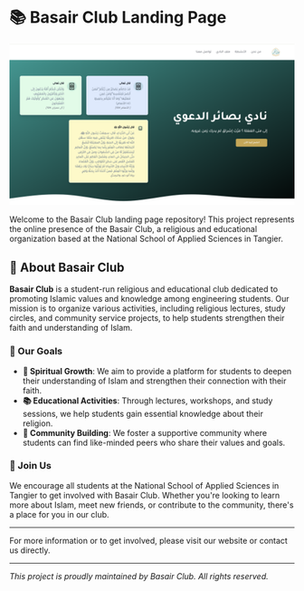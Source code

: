 # 📚 Basair Club Landing Page

![Hero Image](public/hero.png)

Welcome to the Basair Club landing page repository! This project represents the online presence of the Basair Club, a religious and educational organization based at the National School of Applied Sciences in Tangier.
## 🌟 About Basair Club

**Basair Club** is a student-run religious and educational club dedicated to promoting Islamic values and knowledge among engineering students. Our mission is to organize various activities, including religious lectures, study circles, and community service projects, to help students strengthen their faith and understanding of Islam.

### 🎯 Our Goals

- **🌱 Spiritual Growth**: We aim to provide a platform for students to deepen their understanding of Islam and strengthen their connection with their faith.
- **📚 Educational Activities**: Through lectures, workshops, and study sessions, we help students gain essential knowledge about their religion.
- **🤝 Community Building**: We foster a supportive community where students can find like-minded peers who share their values and goals.

### 🤗 Join Us

We encourage all students at the National School of Applied Sciences in Tangier to get involved with Basair Club. Whether you're looking to learn more about Islam, meet new friends, or contribute to the community, there's a place for you in our club.

---

For more information or to get involved, please visit our website or contact us directly.

---

_This project is proudly maintained by Basair Club. All rights reserved._
